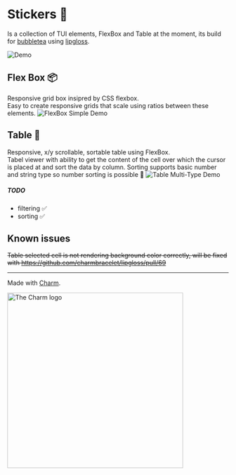 # Stickers 👾
Is a collection of TUI elements, FlexBox and Table at the moment, its build for [bubbletea](https://github.com/charmbracelet/bubbletea) using [lipgloss](https://github.com/charmbracelet/lipgloss).

![Demo](https://raw.githubusercontent.com/dylannorthrup/stickers/main/.github/images/flex-box-with-table.gif)

## Flex Box 📦
Responsive grid box insipred by CSS flexbox.<br>
Easy to create responsive grids that scale using ratios between these elements.
![FlexBox Simple Demo](https://raw.githubusercontent.com/dylannorthrup/stickers/main/.github/images/flex-box-simple.gif)

## Table 🍰
Responsive, x/y scrollable, sortable table using FlexBox.<br>
Tabel viewer with ability to get the content of the cell over which the cursor is placed at and sort the data by column. Sorting supports basic number and string type so number sorting is possible 🎉
![Table Multi-Type Demo](https://raw.githubusercontent.com/dylannorthrup/stickers/main/.github/images/table-multi-type.gif)
##### TODO
- filtering ✅
- sorting ✅

## Known issues
~~Table selected cell is not rendering background color correctly, will be fixed with https://github.com/charmbracelet/lipgloss/pull/69~~ 

***
Made with [Charm](https://charm.sh).

<a href="https://charm.sh/"><img alt="The Charm logo" src="https://stuff.charm.sh/charm-badge-unrounded.jpg" width="400"></a>
